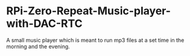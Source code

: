 # RPi-Zero-Repeat-Music-player-with-DAC-RTC
A small music player which is meant to run mp3 files at a set time in the morning and the evening.
